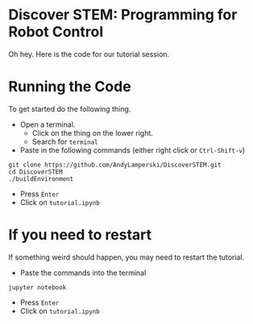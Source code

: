 # Discover STEM: Programming for Robot Control

Oh hey. Here is the code for our tutorial session. 

# Running the Code

To get started do the following thing.

* Open a terminal.
  - Click on the thing on the lower right.
  - Search for `terminal`
* Paste in the following commands (either right click or `Ctrl-Shift-v`)

```
git clone https://github.com/AndyLamperski/DiscoverSTEM.git
cd DiscoverSTEM
./buildEnvironment
```

* Press `Enter`
* Click on `tutorial.ipynb`

# If you need to restart

If something weird should happen, you may need to restart the tutorial. 

* Paste the commands into the terminal

```
jupyter notebook
```

* Press `Enter`
* Click on `tutorial.ipynb`

 
